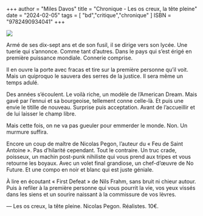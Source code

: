 +++
author = "Miles Davos"
title = "Chronique - Les os creux, la tête pleine"
date = "2024-02-05"
tags = [
    "bd","critique","chronique"
]
ISBN = "9782490934041"
+++

![](/images/les-os-creux-la-tete-pleine.jpeg)

Armé de ses dix-sept ans et de son fusil, il se dirige vers son lycée. Une tuerie qui s’annonce. Comme tant d’autres. Dans le pays qui s’est érigé en première puissance mondiale. Connerie comprise.

Il en ouvre la porte avec fracas et tire sur la première personne qu’il voit. Mais un quiproquo le sauvera des serres de la justice. Il sera même un temps adulé.

Des années s’écoulent. Le voilà riche, un modèle de l’American Dream. Mais gavé par l’ennui et sa bourgeoise, tellement conne celle-là. Et puis une envie le titille de nouveau. Surprise puis acceptation. Avant de l’accueillir et de lui laisser le champ libre.

Mais cette fois, on ne va pas gueuler pour emmerder le monde. Non. Un murmure suffira.

Encore un coup de maître de Nicolas Pegon, l’auteur du « Feu de Saint Antoine ». Pas d’hilarité cependant. Tout le contraire. Un truc crade, poisseux, un machin post-punk nihiliste qui vous prend aux tripes et vous retourne les boyaux. Avec un volet final grandiose, un chef-d’œuvre de No Future. Et une compo en noir et blanc qui est juste géniale.

À lire en écoutant « First Defeat » de Nils Frahm, sans bruit ni chieur autour. Puis à refiler à la première personne qui vous pourrit la vie, vos yeux vissés dans les siens et un sourire naissant à la commissure de vos lèvres.

—
Les os creux, la tête pleine. Nicolas Pegon. Réalistes. 10€.
